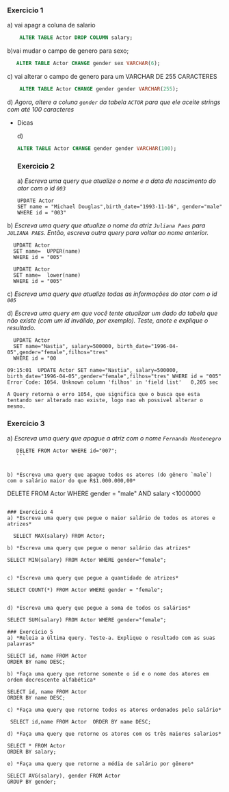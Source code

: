 ### Exercicio 1

a) vai apagr a coluna de salario

```sql
    ALTER TABLE Actor DROP COLUMN salary;
```

b)vai mudar o campo de genero para sexo;

```sql
   ALTER TABLE Actor CHANGE gender sex VARCHAR(6);
```

c) vai alterar o campo de genero para um VARCHAR DE 255 CARACTERES

```sql
    ALTER TABLE Actor CHANGE gender gender VARCHAR(255);
```

d) _Agora, altere a coluna `gender` da tabela `ACTOR` para que ele aceite strings com até 100 caracteres_

- Dicas

  d)

  ```sql
  ALTER TABLE Actor CHANGE gender gender VARCHAR(100);
  ```

  ### Exercicio 2

  a) _Escreva uma query que atualize o nome e a data de nascimento do ator com o id `003`_

  ```
  UPDATE Actor
  SET name = "Michael Douglas",birth_date="1993-11-16", gender="male"
  WHERE id = "003"
  ```

b) _Escreva uma query que atualize o nome da atriz `Juliana Paes` para `JULIANA PAES`. Então, escreva outra query para voltar ao nome anterior._

```
  UPDATE Actor
  SET name=  UPPER(name)
  WHERE id = "005"
```

```
  UPDATE Actor
  SET name=  lower(name)
  WHERE id = "005"
```

c) _Escreva uma query que atualize todas as informações do ator com o id `005`_

d) _Escreva uma query em que você tente atualizar um dado da tabela que não existe (com um id inválido, por exemplo). Teste, 
anote e explique o resultado._

```
  UPDATE Actor
  SET name="Nastia", salary=500000, birth_date="1996-04-05",gender="female",filhos="tres"
  WHERE id = "00

  ```
  ```
  09:15:01	UPDATE Actor SET name="Nastia", salary=500000, birth_date="1996-04-05",gender="female",filhos="tres" WHERE id = "005"	Error Code: 1054. Unknown column 'filhos' in 'field list'	0,205 sec
 ```

 ```
 A Query retorna o erro 1054, que significa que o busca que esta tentando ser alterado nao existe, logo nao eh possivel alterar o mesmo.
 ```

 ### Exercício 3
 a) *Escreva uma query que apague a atriz com o nome `Fernanda Montenegro`*

 ```
    DELETE FROM Actor WHERE id="007";
    ```


b) *Escreva uma query que apague todos os atores (do gênero `male`) com o salário maior do que R$1.000.000,00*
```
DELETE FROM Actor
WHERE
	gender = "male" AND
	salary <1000000
  ```

  ### Exercicio 4
  a) *Escreva uma query que pegue o maior salário de todos os atores e atrizes*
  ```
      SELECT MAX(salary) FROM Actor;
  ```
b) *Escreva uma query que pegue o menor salário das atrizes*
```
    SELECT MIN(salary) FROM Actor WHERE gender="female";
 ```

c) *Escreva uma query que pegue a quantidade de atrizes*

```
    SELECT COUNT(*) FROM Actor WHERE gender = "female";
```

d) *Escreva uma query que pegue a soma de todos os salários*
```
    SELECT SUM(salary) FROM Actor WHERE gender="female";

```
### Exercicio 5 
a) *Releia a última query. Teste-a. Explique o resultado com as suas palavras*
```
    SELECT id, name FROM Actor
    ORDER BY name DESC;
```
b) *Faça uma query que retorne somente o id e o nome dos atores em ordem decrescente alfabética*

```
    SELECT id, name FROM Actor
    ORDER BY name DESC;
```
c) *Faça uma query que retorne todos os atores ordenados pelo salário*
```
     SELECT id,name FROM Actor  ORDER BY name DESC;
```
d) *Faça uma query que retorne os atores com os três maiores salarios*
```
    SELECT * FROM Actor
    ORDER BY salary;
```
e) *Faça uma query que retorne a média de salário por gênero*

```
    SELECT AVG(salary), gender FROM Actor
    GROUP BY gender;
```